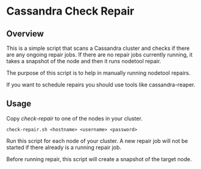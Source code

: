 Cassandra Check Repair
======================

Overview
--------
This is a simple script that scans a Cassandra cluster and checks if there are any ongoing repair jobs. If there are no repair jobs currently running, it takes a snapshot of the node and then it runs nodetool repair.

The purpose of this script is to help in manually running nodetool repairs.

If you want to schedule repairs you should use tools like cassandra-reaper.
 
Usage
-----
Copy *check-repair* to one of the nodes in your cluster.

~~~~
check-repair.sh <hostname> <username> <password>
~~~~

Run this script for each node of your cluster. A new repair job will not be started if there already is a running repair job.

Before running repair, this script will create a snapshot of the target node.
